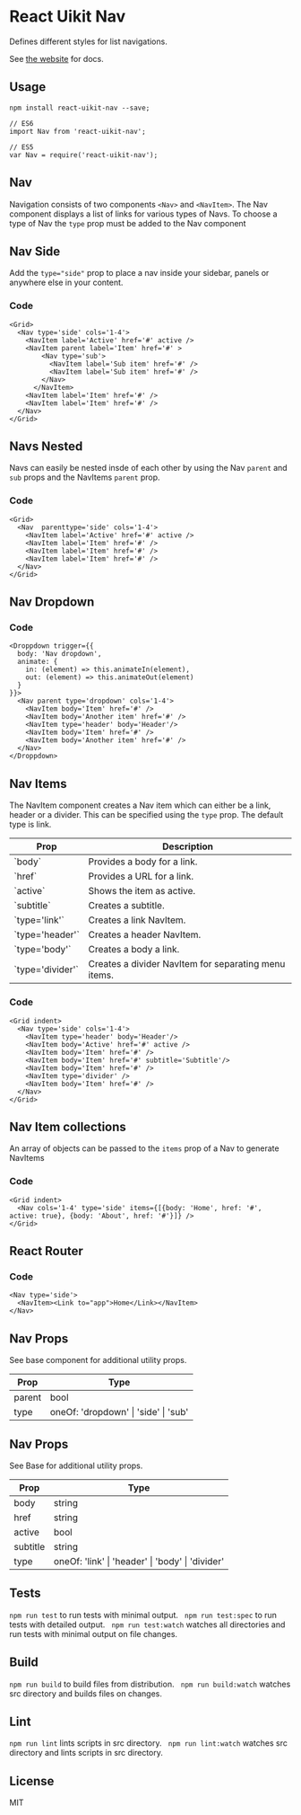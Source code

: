 # React Uikit Nav

Defines different styles for list navigations.

See [the website](http://otissv.github.io/react-uikit-components) for docs.

## Usage

    npm install react-uikit-nav --save;

    // ES6
    import Nav from 'react-uikit-nav';

    // ES5
    var Nav = require('react-uikit-nav');

## Nav

<span>Navigation consists of two components `<Nav>` and `<NavItem>`. The Nav component displays a list of links for various types of Navs. To choose a type of Nav the `type` prop must be added to the Nav component</span>

## Nav Side

<span>Add the `type="side"` prop to place a nav inside your sidebar, panels or anywhere else in your content.</span>


### Code

    <Grid>
      <Nav type='side' cols='1-4'>
        <NavItem label='Active' href='#' active />
        <NavItem parent label='Item' href='#' >
            <Nav type='sub'>
              <NavItem label='Sub item' href='#' />
              <NavItem label='Sub item' href='#' />
            </Nav>
          </NavItem>
        <NavItem label='Item' href='#' />
        <NavItem label='Item' href='#' />
      </Nav>
    </Grid>

## Navs Nested

<span>Navs can easily be nested insde of each other by using the Nav `parent` and `sub` props and the NavItems `parent` prop.</span>


### Code

    <Grid>
      <Nav  parenttype='side' cols='1-4'>
        <NavItem label='Active' href='#' active />
        <NavItem label='Item' href='#' />
        <NavItem label='Item' href='#' />
        <NavItem label='Item' href='#' />
      </Nav>
    </Grid>

## Nav Dropdown




### Code

    <Droppdown trigger={{
      body: 'Nav dropdown',
      animate: {
        in: (element) => this.animateIn(element),
        out: (element) => this.animateOut(element)
      }
    }}>
      <Nav parent type='dropdown' cols='1-4'>
        <NavItem body='Item' href='#' />
        <NavItem body='Another item' href='#' />
        <NavItem type='header' body='Header'/>
        <NavItem body='Item' href='#' />
        <NavItem body='Another item' href='#' />
      </Nav>
    </Droppdown>

## Nav Items

<span>The NavItem component creates a Nav item which can either be a link, header or a divider. This can be specified using the `type` prop. The default type is link.</span>

<table class="uk-table" data-kitid="cj4n6fj7k000qdbufazo5slpz">

<thead>

<tr>

<th>Prop</th>

<th>Description</th>

</tr>

</thead>

<tbody>

<tr data-kitid="tablerow-0-cj4n6fj7k000qdbufazo5slpz">

<td colspan="1" data-kitid="tabledata-[0, 0]-cj4n6fj7k000qdbufazo5slpz">`body`</td>

<td data-kitid="tabledata-[0, 1]-cj4n6fj7k000qdbufazo5slpz">Provides a body for a link.</td>

</tr>

<tr data-kitid="tablerow-1-cj4n6fj7k000qdbufazo5slpz">

<td colspan="1" data-kitid="tabledata-[1, 0]-cj4n6fj7k000qdbufazo5slpz">`href`</td>

<td data-kitid="tabledata-[1, 1]-cj4n6fj7k000qdbufazo5slpz">Provides a URL for a link.</td>

</tr>

<tr data-kitid="tablerow-2-cj4n6fj7k000qdbufazo5slpz">

<td colspan="1" data-kitid="tabledata-[2, 0]-cj4n6fj7k000qdbufazo5slpz">`active`</td>

<td data-kitid="tabledata-[2, 1]-cj4n6fj7k000qdbufazo5slpz">Shows the item as active.</td>

</tr>

<tr data-kitid="tablerow-3-cj4n6fj7k000qdbufazo5slpz">

<td colspan="1" data-kitid="tabledata-[3, 0]-cj4n6fj7k000qdbufazo5slpz">`subtitle`</td>

<td data-kitid="tabledata-[3, 1]-cj4n6fj7k000qdbufazo5slpz">Creates a subtitle.</td>

</tr>

<tr data-kitid="tablerow-4-cj4n6fj7k000qdbufazo5slpz">

<td colspan="1" data-kitid="tabledata-[4, 0]-cj4n6fj7k000qdbufazo5slpz">`type='link'`</td>

<td data-kitid="tabledata-[4, 1]-cj4n6fj7k000qdbufazo5slpz">Creates a link NavItem.</td>

</tr>

<tr data-kitid="tablerow-5-cj4n6fj7k000qdbufazo5slpz">

<td colspan="1" data-kitid="tabledata-[5, 0]-cj4n6fj7k000qdbufazo5slpz">`type='header'`</td>

<td data-kitid="tabledata-[5, 1]-cj4n6fj7k000qdbufazo5slpz">Creates a header NavItem.</td>

</tr>

<tr data-kitid="tablerow-6-cj4n6fj7k000qdbufazo5slpz">

<td colspan="1" data-kitid="tabledata-[6, 0]-cj4n6fj7k000qdbufazo5slpz">`type='body'`</td>

<td data-kitid="tabledata-[6, 1]-cj4n6fj7k000qdbufazo5slpz">Creates a body a link.</td>

</tr>

<tr data-kitid="tablerow-7-cj4n6fj7k000qdbufazo5slpz">

<td colspan="1" data-kitid="tabledata-[7, 0]-cj4n6fj7k000qdbufazo5slpz">`type='divider'`</td>

<td data-kitid="tabledata-[7, 1]-cj4n6fj7k000qdbufazo5slpz">Creates a divider NavItem for separating menu items.</td>

</tr>

</tbody>

</table>



### Code

    <Grid indent>
      <Nav type='side' cols='1-4'>
        <NavItem type='header' body='Header'/>
        <NavItem body='Active' href='#' active />
        <NavItem body='Item' href='#' />
        <NavItem body='Item' href='#' subtitle='Subtitle'/>
        <NavItem body='Item' href='#' />
        <NavItem type='divider' />
        <NavItem body='Item' href='#' />
      </Nav>
    </Grid>

## Nav Item collections

<span>An array of objects can be passed to the `items` prop of a Nav to generate NavItems</span>


### Code

    <Grid indent>
      <Nav cols='1-4' type='side' items={[{body: 'Home', href: '#', active: true}, {body: 'About', href: '#'}]} />
    </Grid>

## React Router



### Code

    <Nav type='side'>
      <NavItem><Link to="app">Home</Link></NavItem>
    </Nav>

## Nav Props

See base component for additional utility props.

<table class="uk-table" data-kitid="cj4n6fj8u0019dbuf388evhtg">

<thead>

<tr>

<th>Prop</th>

<th>Type</th>

</tr>

</thead>

<tbody>

<tr data-kitid="tablerow-0-cj4n6fj8u0019dbuf388evhtg">

<td colspan="1" data-kitid="tabledata-[0, 0]-cj4n6fj8u0019dbuf388evhtg">parent</td>

<td data-kitid="tabledata-[0, 1]-cj4n6fj8u0019dbuf388evhtg">bool</td>

</tr>

<tr data-kitid="tablerow-1-cj4n6fj8u0019dbuf388evhtg">

<td colspan="1" data-kitid="tabledata-[1, 0]-cj4n6fj8u0019dbuf388evhtg">type</td>

<td data-kitid="tabledata-[1, 1]-cj4n6fj8u0019dbuf388evhtg">oneOf: 'dropdown' | 'side' | 'sub'</td>

</tr>

</tbody>

</table>

## Nav Props

See Base for additional utility props.

<table class="uk-table" data-kitid="cj4n6fj91001adbufiugrx3df">

<thead>

<tr>

<th>Prop</th>

<th>Type</th>

</tr>

</thead>

<tbody>

<tr data-kitid="tablerow-0-cj4n6fj91001adbufiugrx3df">

<td colspan="1" data-kitid="tabledata-[0, 0]-cj4n6fj91001adbufiugrx3df">body</td>

<td data-kitid="tabledata-[0, 1]-cj4n6fj91001adbufiugrx3df">string</td>

</tr>

<tr data-kitid="tablerow-1-cj4n6fj91001adbufiugrx3df">

<td colspan="1" data-kitid="tabledata-[1, 0]-cj4n6fj91001adbufiugrx3df">href</td>

<td data-kitid="tabledata-[1, 1]-cj4n6fj91001adbufiugrx3df">string</td>

</tr>

<tr data-kitid="tablerow-2-cj4n6fj91001adbufiugrx3df">

<td colspan="1" data-kitid="tabledata-[2, 0]-cj4n6fj91001adbufiugrx3df">active</td>

<td data-kitid="tabledata-[2, 1]-cj4n6fj91001adbufiugrx3df">bool</td>

</tr>

<tr data-kitid="tablerow-3-cj4n6fj91001adbufiugrx3df">

<td colspan="1" data-kitid="tabledata-[3, 0]-cj4n6fj91001adbufiugrx3df">subtitle</td>

<td data-kitid="tabledata-[3, 1]-cj4n6fj91001adbufiugrx3df">string</td>

</tr>

<tr data-kitid="tablerow-4-cj4n6fj91001adbufiugrx3df">

<td colspan="1" data-kitid="tabledata-[4, 0]-cj4n6fj91001adbufiugrx3df">type</td>

<td data-kitid="tabledata-[4, 1]-cj4n6fj91001adbufiugrx3df">oneOf: 'link' | 'header' | 'body' | 'divider'</td>

</tr>

</tbody>

</table>

## Tests

`npm run test` to run tests with minimal output.  
`npm run test:spec` to run tests with detailed output.  
`npm run test:watch` watches all directories and run tests with minimal output on file changes.  

## Build
`npm run build` to build files from distribution.  
`npm run build:watch` watches src directory and builds files on changes.  

## Lint
`npm run lint` lints scripts in src directory.  
`npm run lint:watch` watches src directory and lints scripts in src directory.  

## License
MIT